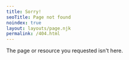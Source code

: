 ```yaml
---
title: Sorry!
seoTitle: Page not found
noindex: true
layout: layouts/page.njk
permalink: /404.html
---
```

The page or resource you requested isn't here.

